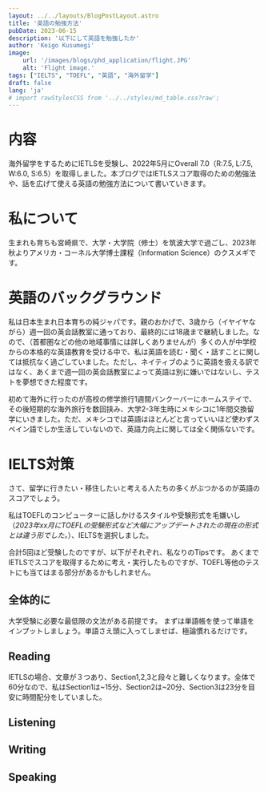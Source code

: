 ```yaml
---
layout: ../../layouts/BlogPostLayout.astro
title: '英語の勉強方法'
pubDate: 2023-06-15
description: '以下にして英語を勉強したか'
author: 'Keigo Kusumegi'
image:
    url: '/images/blogs/phd_application/flight.JPG' 
    alt: 'Flight image.'
tags: ["IELTS", "TOEFL", "英語", "海外留学"]
draft: false
lang: 'ja'
# import rawStylesCSS from '../../styles/md_table.css?raw';
---
```


# 内容
海外留学をするためにIETLSを受験し、2022年5月にOverall 7.0（R:7.5, L:7.5, W:6.0, S:6.5）を取得しました。本ブログではIETLSスコア取得のための勉強法や、話を広げて使える英語の勉強方法について書いていきます。


# 私について
生まれも育ちも宮崎県で、大学・大学院（修士）を筑波大学で過ごし、2023年秋よりアメリカ・コーネル大学博士課程（Information Science）のクスメギです。


# 英語のバックグラウンド
私は日本生まれ日本育ちの純ジャパです。親のおかげで、3歳から（イヤイヤながら）週一回の英会話教室に通っており、最終的には18歳まで継続しました。なので、（首都圏などの他の地域事情には詳しくありませんが）多くの人が中学校からの本格的な英語教育を受ける中で、私は英語を読む・聞く・話すことに関しては抵抗なく過ごしていました。ただし、ネイティブのように英語を扱える訳ではなく、あくまで週一回の英会話教室によって英語は別に嫌いではないし、テストを夢想できた程度です。

初めて海外に行ったのが高校の修学旅行1週間バンクーバーにホームステイで、その後短期的な海外旅行を数回挟み、大学2-3年生時にメキシコに1年間交換留学にいきました。ただ、メキシコでは英語はほとんどと言っていいほど使わずスペイン語でしか生活していないので、英語力向上に関しては全く関係ないです。


# IELTS対策
さて、留学に行きたい・移住したいと考える人たちの多くがぶつかるのが英語のスコアでしょう。

私はTOEFLのコンピューターに話しかけるスタイルや受験形式を毛嫌いし（*2023年xx月にTOEFLの受験形式など大幅にアップデートされたの現在の形式とは違う形でした。*）、IELTSを選択しました。

合計5回ほど受験したのですが、以下がそれぞれ、私なりのTipsです。
あくまでIETLSでスコアを取得するために考え・実行したものですが、TOEFL等他のテストにも当てはまる部分があるかもしれません。

## 全体的に

大学受験に必要な最低限の文法がある前提です。
まずは単語帳を使って単語をインプットしましょう。単語さえ頭に入ってしませば、極論慣れるだけです。

## Reading
IETLSの場合、文章が３つあり、Section1,2,3と段々と難しくなります。全体で60分なので、私はSection1は~15分、Section2は~20分、Section3は23分を目安に時間配分をしていました。

## Listening


## Writing


## Speaking






